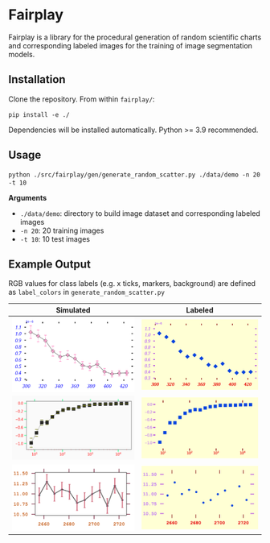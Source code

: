 # Fairplay
 Fairplay is a library for the procedural generation of random scientific charts and corresponding labeled images for the training of image segmentation models.

## Installation
Clone the repository. From within `fairplay/`:
```
pip install -e ./
```
Dependencies will be installed automatically.
Python >= 3.9 recommended.

## Usage
```
python ./src/fairplay/gen/generate_random_scatter.py ./data/demo -n 20 -t 10
```
**Arguments**
- `./data/demo`: directory to build image dataset and corresponding labeled images
- `-n 20`: 20 training images
- `-t 10`: 10 test images

## Example Output

RGB values for class labels (e.g. x ticks, markers, background) are defined as `label_colors` in `generate_random_scatter.py`

| Simulated             |  Labeled |
:-------------------------:|:-------------------------:
![simulated](data/demo/train/000014.png) | ![labeled](data/demo/train_labels/000014.png)
![simulated2](data/demo/train/000004.png) |  ![labeled2](data/demo/train_labels/000004.png)
![simulated3](data/demo/train/000013.png) |  ![labeled3](data/demo/train_labels/000013.png)



